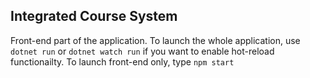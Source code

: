 ## Integrated Course System

Front-end part of the application.
To launch the whole application, use `dotnet run` or `dotnet watch run` if you want to enable hot-reload functionailty.
To launch front-end only, type `npm start`
